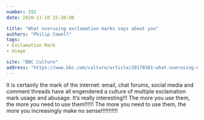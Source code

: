 ```yaml
---
number: 292
date: 2020-11-10 15:30:00

title: "What overusing exclamation marks says about you"
authors: "Philip Cowell"
tags:
- Exclamation Mark
- Usage

site: "BBC Culture"
address: "https://www.bbc.com/culture/article/20170301-what-overusing-exclamation-marks-says-about-you"
---
```


It is certainly the mark of the internet: email, chat forums, social media and comment threads have all engendered a culture of multiple exclamation mark usage and abusage. It’s really interesting!!! The more you use them, the more you need to use them!!!!!! The more you need to use them, the more you increasingly make no sense!!!!!!!!!!!
